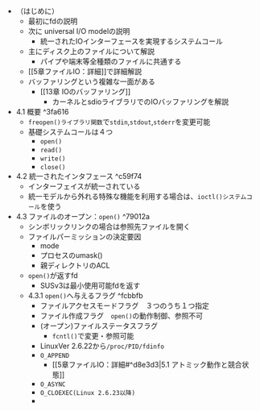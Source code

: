 - （はじめに）
	- 最初にfdの説明
	- 次に universal I/O modelの説明
		- 統一されたIOインターフェースを実現するシステムコール
	- 主にディスク上のファイルについて解説
		- パイプや端末等全種類のファイルに共通する
	- [[5章ファイルIO：詳細]]で詳細解説
	- バッファリングという複雑な一面がある
		- [[13章 IOのバッファリング]]
			- カーネルとsdioライブラリでのIOバッファリングを解説
- 4.1 概要 ^3fa616
	- `freopen()ライブラリ関数`で`stdin`,`stdout`,`stderr`を変更可能
	- 基礎システムコールは４つ
		- `open()`
		- `read()`
		- `write()`
		- `close()`
- 4.2 統一されたインタフェース ^c59f74
	- インターフェイスが統一されている
	- 統一モデルから外れる特殊な機能を利用する場合は、`ioctl()システムコール`を使う
- 4.3 ファイルのオープン：`open()` ^79012a
	- シンボリックリンクの場合は参照先ファイルを開く
	- ファイルパーミッションの決定要因
		- mode
		- プロセスのumask()
		- 親ディレクトリのACL
	- `open()`が返すfd
		- SUSv3は最小使用可能fdを返す
	- 4.3.1 `open()`へ与えるフラグ ^fcbbfb
		- ファイルアクセスモードフラグ　３つのうち１つ指定
		- ファイル作成フラグ　`open()`の動作制御、参照不可
		- (オープン)ファイルステータスフラグ
			- `fcntl()`で変更・参照可能
		- LinuxVer 2.6.22から`/proc/PID/fdinfo`
		- `O_APPEND`
			- [[5章ファイルIO：詳細#^d8e3d3|5.1 アトミック動作と競合状態]]
		- `O_ASYNC`
		- `O_CLOEXEC(Linux 2.6.23以降)`
		- 